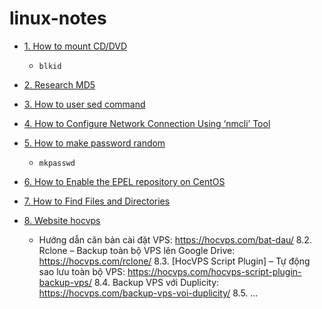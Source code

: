 # linux-notes

- [1. How to mount CD/DVD](https://linuxconfig.org/how-to-mount-cd-dvd-rom-on-centos-rhel-linux)
  + `blkid`
- [2. Research MD5](https://quantrimang.com/md5-cua-1-file-la-gi-118565)
- [3. How to user sed command](https://www.hostinger.vn/huong-dan/huong-dan-su-dung-sed-command)
- [4. How to Configure Network Connection Using ‘nmcli’ Tool](https://www.tecmint.com/nmcli-configure-network-connection/)
- [5. How to make password random](https://quantrimang.com/10-cach-tao-mat-khau-ngau-nhien-trong-linux-tu-dong-lenh-83450)
  + `mkpasswd`

- [6. How to Enable the EPEL repository on CentOS](https://linuxize.com/post/how-to-enable-epel-repository-on-centos/)
- [7. How to Find Files and Directories](https://linuxize.com/post/how-to-find-files-in-linux-using-the-command-line/)
- [8. Website hocvps](https://hocvps.com/)
  + Hướng dẫn căn bản cài đặt VPS: https://hocvps.com/bat-dau/
      8.2. Rclone – Backup toàn bộ VPS lên Google Drive: https://hocvps.com/rclone/
      8.3. [HocVPS Script Plugin] – Tự động sao lưu toàn bộ VPS: https://hocvps.com/hocvps-script-plugin-backup-vps/
      8.4. Backup VPS với Duplicity: https://hocvps.com/backup-vps-voi-duplicity/
      8.5. ...
      
